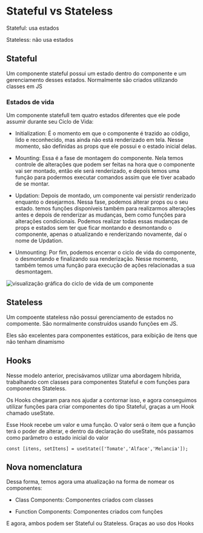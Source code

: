 # Stateful vs Stateless

Stateful: usa estados

Stateless: não usa estados

## Stateful

Um componente stateful possui um estado dentro do componente e um gerenciamento desses estados. Normalmente são criados utilizando classes em JS

### Estados de vida

Um componente statefull tem quatro estados diferentes que ele pode assumir durante seu Ciclo de Vida:

* Initialization: É o momento em que o componente é trazido ao código, lido e reconhecido, mas ainda não está renderizado em tela. Nesse momento, são definidas as props que ele possui e o estado inicial delas.

* Mounting: Essa é a fase de montagem do componente. Nela temos controle de alterações que podem ser feitas na hora que o componente vai ser montado, então ele será renderizado, e depois temos uma função para podermos executar comandos assim que ele tiver acabado de se montar.

* Updation: Depois de montado, um componente vai persistir renderizado enquanto o desejarmos. Nessa fase, podemos alterar props ou o seu estado. temos funções disponíveis também para realizarmos alterações antes e depois de renderizar as mudanças, bem como funções para alterações condicionais. Podemos realizar todas essas mudanças de props e estados sem ter que ficar montando e desmontando o componente, apenas o atualizando e renderizando novamente, daí o nome de Updation.

* Unmounting: Por fim, podemos encerrar o ciclo de vida do componente, o desmontando e finalizando sua renderização. Nesse momento, também temos uma função para execução de ações relacionadas a sua desmontagem.

![visualização gráfica do ciclo de vida de um componente](https://miro.medium.com/max/2000/1*fdGC22mqWBAQ7jOFPPAvIg.png)

## Stateless

Um compoente stateless não possui gerenciamento de estados no compomente. São normalmente construídos usando funções em JS.

Eles são excelentes para componentes estáticos, para exibição de itens que não tenham dinamismo

## Hooks

Nesse modelo anterior, precisávamos utilizar uma abordagem híbrida, trabalhando com classes para componentes Stateful e com funções para componentes Stateless.

Os Hooks chegaram para nos ajudar a contornar isso, e agora conseguimos utilizar funções para criar componentes do tipo Stateful, graças a um Hook chamado useState.

Esse Hook recebe um valor e uma função. O valor será o item que a função terá o poder de alterar, e dentro da declaração do useState, nós passamos como parâmetro o estado inicial do valor

```JS
const [itens, setItens] = useState(['Tomate','Alface','Melancia']);
```

## Nova nomenclatura

Dessa forma, temos agora uma atualização na forma de nomear os componentes:

* Class Components: Componentes criados com classes

* Function Components: Componentes criados com funções

E agora, ambos podem ser Stateful ou Stateless. Graças ao uso dos Hooks
